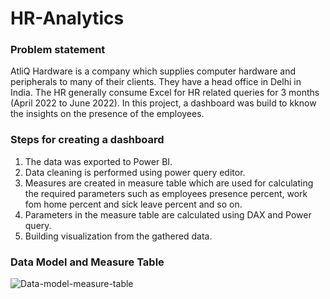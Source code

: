 # HR-Analytics

### Problem statement

AtliQ Hardware is a company which supplies computer hardware and peripherals to many of their clients. They have a head office in Delhi in India. The HR generally consume Excel for HR related queries for 3 months (April 2022 to June 2022). In this project, a dashboard was build to kknow the insights on the presence of the employees. 

### Steps for creating a dashboard

1. The data was exported to Power BI. 
2. Data cleaning is performed using power query editor.
3. Measures are created in measure table which are used for calculating the required parameters such as employees presence percent, work fom home percent and sick        leave percent and so on.
4. Parameters in the measure table are calculated using DAX and Power query.
5. Building visualization from the gathered data.

### Data Model and Measure Table



![Data-model-measure-table](https://user-images.githubusercontent.com/65249485/216837124-5027d1cc-3e16-4950-84a6-e95f6bbb89d9.jpg)


